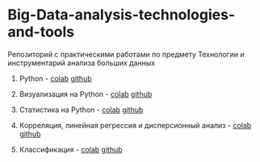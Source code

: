 # Big-Data-analysis-technologies-and-tools
Репозиторий с практическими работами по предмету Технологии и инструментарий анализа больших данных

1. Python -
    [colab](https://colab.research.google.com/github/LIvanoff/Big-Data-analysis-technologies-and-tools/blob/main/pr1.ipynb)
   [github](https://github.com/LIvanoff/Big-Data-analysis-technologies-and-tools/blob/main/pr1.ipynb)
2. Визуализация на Python -
    [colab](https://colab.research.google.com/github/LIvanoff/Big-Data-analysis-technologies-and-tools/blob/main/pr2.ipynb)
   [github](https://github.com/LIvanoff/Big-Data-analysis-technologies-and-tools/blob/main/pr2.ipynb) 
3. Статистика на Python -
    [colab](https://colab.research.google.com/github/LIvanoff/Big-Data-analysis-technologies-and-tools/blob/main/pr3.ipynb)
   [github](https://github.com/LIvanoff/Big-Data-analysis-technologies-and-tools/blob/main/pr3.ipynb) 
4. Корреляция, линейная регрессия и дисперсионный анализ -
    [colab](https://colab.research.google.com/gist/LIvanoff/501bf49a8ab08b7e1e21c57ee06c0dcb/pr4.ipynb)
   [github](https://github.com/LIvanoff/Big-Data-analysis-technologies-and-tools/blob/main/pr4.ipynb)

4. Классификация -
    [colab](https://colab.research.google.com/gist/LIvanoff/1ba10e4ff3e83fb2c986432b334a064e/pr5.ipynb)
   [github](https://github.com/LIvanoff/Big-Data-analysis-technologies-and-tools/blob/main/pr5.ipynb)
   
   
